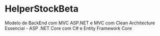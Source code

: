 # HelperStockBeta
Modelo de BackEnd com MVC ASP.NET e MVC com Clean Architecture Essencial - ASP .NET Core com C# e Entity Framework Core
